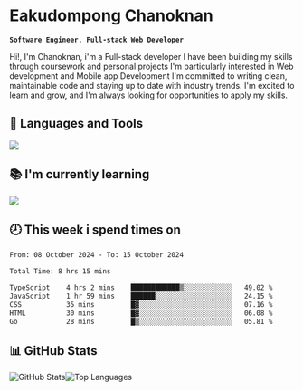 # Eakudompong Chanoknan

**`Software Engineer, Full-stack Web Developer`**

<p>Hi!, I'm Chanoknan, i'm a Full-stack developer I have been building my skills
through coursework and personal projects I'm particularly interested in Web development
and Mobile app Development I'm committed to writing clean, maintainable
code and staying up to date with industry trends. I'm excited to learn
and grow, and I'm always looking for opportunities to apply my skills.</p>

## 🔧 Languages and Tools

  <a href="https://skillicons.dev">
    <img src="https://skillicons.dev/icons?i=typescript,javascript,html,css,php,java,python,laravel,nodejs,mongodb,react,nextjs,tailwind,mysql,planetscale,postgres,firebase&perline=9" />
  </a>
  
## 📚 I'm currently learning
  <a href="https://skillicons.dev">
    <img src="https://skillicons.dev/icons?i=go,rust,kotlin,androidstudio,graphql,docker,kubernetes,gcp,aws" />
  </a>

## 🕗 This week i spend times on

<!--START_SECTION:waka-->

```txt
From: 08 October 2024 - To: 15 October 2024

Total Time: 8 hrs 15 mins

TypeScript    4 hrs 2 mins    ████████████▒░░░░░░░░░░░░   49.02 %
JavaScript    1 hr 59 mins    ██████░░░░░░░░░░░░░░░░░░░   24.15 %
CSS           35 mins         █▓░░░░░░░░░░░░░░░░░░░░░░░   07.16 %
HTML          30 mins         █▓░░░░░░░░░░░░░░░░░░░░░░░   06.08 %
Go            28 mins         █▒░░░░░░░░░░░░░░░░░░░░░░░   05.81 %
```

<!--END_SECTION:waka-->

## 📊 GitHub Stats

<p style="display: flex">
  <img alt="GitHub Stats" src="https://github-readme-stats.vercel.app/api?username=EC-9624&show_icons=true&theme=gruvbox&count_private=true"/>
  <img alt="Top Languages" src="https://github-readme-stats.vercel.app/api/top-langs/?username=EC-9624&layout=compact&theme=gruvbox" />  
</p>
